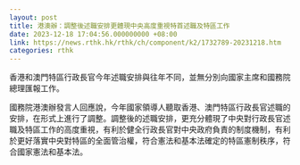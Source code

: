 ```yaml
---
layout: post
title: 港澳辦：調整後述職安排更體現中央高度重視特首述職及特區工作
date: 2023-12-18 17:04:56.000000000 +08:00
link: https://news.rthk.hk/rthk/ch/component/k2/1732789-20231218.htm
categories: rthk
---
```


香港和澳門特區行政長官今年述職安排與往年不同，並無分別向國家主席和國務院總理匯報工作。

國務院港澳辦發言人回應說，今年國家領導人聽取香港、澳門特區行政長官述職的安排，在形式上進行了調整。調整後的述職安排，更充分體現了中央對行政長官述職及特區工作的高度重視，有利於健全行政長官對中央政府負責的制度機制，有利於更好落實中央對特區的全面管治權，符合憲法和基本法確定的特區憲制秩序，符合國家憲法和基本法。
